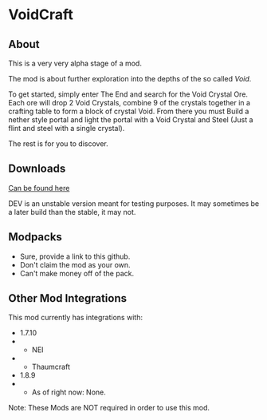 # VoidCraft

## About
This is a very very alpha stage of a mod.

The mod is about further exploration into the depths of the so called *Void*.

To get started, simply enter The End and search for the Void Crystal Ore. Each ore will drop 2 Void Crystals, combine 9 of the crystals together in a crafting table to form a block of crystal Void. From there you must Build a nether style portal and light the portal with a Void Crystal and Steel (Just a flint and steel with a single crystal).

The rest is for you to discover.

## Downloads
[Can be found here](http://voidcraft.tamaized.tk/mod.php)

DEV is an unstable version meant for testing purposes. It may sometimes be a later build than the stable, it may not.

## Modpacks
* Sure, provide a link to this github.
* Don't claim the mod as your own.
* Can't make money off of the pack.
 
## Other Mod Integrations
 This mod currently has integrations with:
 * 1.7.10
 * * NEI
 * * Thaumcraft
 * 1.8.9
 * * As of right now: None.
 
 Note: These Mods are NOT required in order to use this mod.
